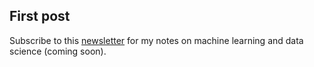 ## First post

Subscribe to this [newsletter](greybox.substack.com) for my notes on machine learning and data science (coming soon).
